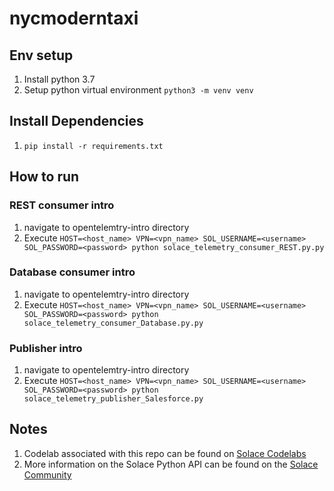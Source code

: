 # nycmoderntaxi

## Env setup
1. Install python 3.7
1. Setup python virtual environment `python3 -m venv venv`

## Install Dependencies 
1. `pip install -r requirements.txt`

## How to run

### REST consumer intro
1. navigate to opentelemtry-intro directory
1. Execute `HOST=<host_name> VPN=<vpn_name> SOL_USERNAME=<username> SOL_PASSWORD=<password> python solace_telemetry_consumer_REST.py.py`

### Database consumer intro
1. navigate to opentelemtry-intro directory
1. Execute `HOST=<host_name> VPN=<vpn_name> SOL_USERNAME=<username> SOL_PASSWORD=<password> python solace_telemetry_consumer_Database.py.py`

### Publisher intro
1. navigate to opentelemtry-intro directory
1. Execute `HOST=<host_name> VPN=<vpn_name> SOL_USERNAME=<username> SOL_PASSWORD=<password> python solace_telemetry_publisher_Salesforce.py`

## Notes
1. Codelab associated with this repo can be found on [Solace Codelabs](https://codelabs.solace.dev/codelabs/opentelemetry-intro)
1. More information on the Solace Python API can be found on the [Solace Community](https://solace.community/discussion/336/python-whos-in-for-a-real-treat)
